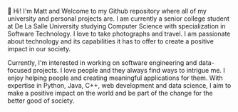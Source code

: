 👋 Hi! I'm Matt and Welcome to my Github repository where all of my university and personal projects are. I am currently a senior college student at De La Salle University studying Computer Science with specialization in Software Technology. I love to take photographs and travel. I am passionate about technology and its capabilities it has to offer to create a positive impact in our society.

Currently, I'm interested in working on software engineering and data-focused projects. I love people and they always find ways to intrigue me. I enjoy helping people and creating meaningful applications for them. With expertise in Python, Java, C++, web development and data science, I aim to make a positive impact on the world and be part of the change for the better good of society.

